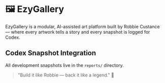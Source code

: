# 🖼️ EzyGallery

EzyGallery is a modular, AI-assisted art platform built by Robbie Custance — where every artwork tells a story and every snapshot is logged for Codex.

## Codex Snapshot Integration

All development snapshots live in the `reports/` directory.

> "Build it like Robbie — back it like a legend." 💾
